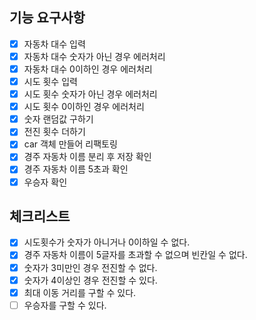 ## 기능 요구사항
+ [x] 자동차 대수 입력
+ [x] 자동차 대수 숫자가 아닌 경우 에러처리
+ [x] 자동차 대수 0이하인 경우 에러처리 
+ [x] 시도 횟수 입력
+ [x] 시도 횟수 숫자가 아닌 경우 에러처리
+ [x] 시도 횟수 0이하인 경우 에러처리
+ [x] 숫자 랜덤값 구하기
+ [x] 전진 횟수 더하기
+ [x] car 객체 만들어 리팩토링
+ [x] 경주 자동차 이름 분리 후 저장 확인
+ [x] 경주 자동차 이름 5초과 확인
+ [x] 우승자 확인

## 체크리스트
+ [x] 시도횟수가 숫자가 아니거나 0이하일 수 없다.
+ [x] 경주 자동차 이름이 5글자를 초과할 수 없으며 빈칸일 수 없다.
+ [x] 숫자가 3미만인 경우 전진할 수 없다.
+ [x] 숫자가 4이상인 경우 전진할 수 있다.
+ [x] 최대 이동 거리를 구할 수 있다.
+ [ ] 우승자를 구할 수 있다.